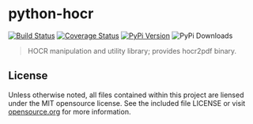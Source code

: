 # python-hocr
[![Build Status](https://travis-ci.org/concordusapps/python-hocr.png?branch=master)](https://travis-ci.org/concordusapps/python-hocr)
[![Coverage Status](https://coveralls.io/repos/concordusapps/python-hocr/badge.png?branch=master)](https://coveralls.io/r/concordusapps/python-hocr?branch=master)
[![PyPi Version](https://img.shields.io/pypi/v/hocr.svg)](https://pypi.python.org/pypi/hocr)
![PyPi Downloads](https://img.shields.io/pypi/dm/hocr.svg)
> HOCR manipulation and utility library; provides hocr2pdf binary.

## License

Unless otherwise noted, all files contained within this project are liensed under the MIT opensource license. See the included file LICENSE or visit [opensource.org][] for more information.

[opensource.org]: http://opensource.org/licenses/MIT
